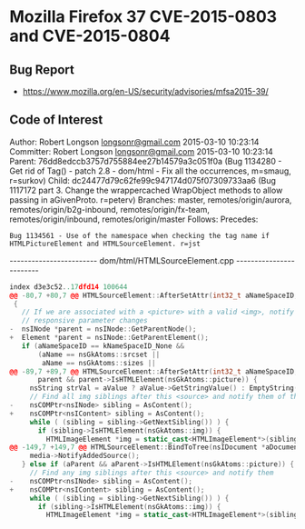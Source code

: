 # Mozilla Firefox 37 CVE-2015-0803 and CVE-2015-0804

## Bug Report
* <https://www.mozilla.org/en-US/security/advisories/mfsa2015-39/>

## Code of Interest
Author: Robert Longson <longsonr@gmail.com>  2015-03-10 10:23:14
Committer: Robert Longson <longsonr@gmail.com>  2015-03-10 10:23:14
Parent: 76dd8edccb3757d755884ee27b14579a3c051f0a (Bug 1134280 - Get rid of Tag() - patch 2.8 - dom/html - Fix all the occurrences, m=smaug, r=surkov)
Child:  dc24477d79c62fe99c947174d075f07309733aa6 (Bug 1117172 part 3.  Change the wrappercached WrapObject methods to allow passing in aGivenProto.  r=peterv)
Branches: master, remotes/origin/aurora, remotes/origin/b2g-inbound, remotes/origin/fx-team, remotes/origin/inbound, remotes/origin/master
Follows: 
Precedes: 

    Bug 1134561 - Use of the namespace when checking the tag name if HTMLPictureElement and HTMLSourceElement. r=jst

------------------------ dom/html/HTMLSourceElement.cpp ------------------------
```cpp
index d3e3c52..17dfd14 100644
@@ -80,7 +80,7 @@ HTMLSourceElement::AfterSetAttr(int32_t aNameSpaceID, nsIAtom* aName,
 {
   // If we are associated with a <picture> with a valid <img>, notify it of
   // responsive parameter changes
-  nsINode *parent = nsINode::GetParentNode();
+  Element *parent = nsINode::GetParentElement();
   if (aNameSpaceID == kNameSpaceID_None &&
       (aName == nsGkAtoms::srcset ||
        aName == nsGkAtoms::sizes ||
@@ -89,7 +89,7 @@ HTMLSourceElement::AfterSetAttr(int32_t aNameSpaceID, nsIAtom* aName,
       parent && parent->IsHTMLElement(nsGkAtoms::picture)) {
     nsString strVal = aValue ? aValue->GetStringValue() : EmptyString();
     // Find all img siblings after this <source> and notify them of the change
-    nsCOMPtr<nsINode> sibling = AsContent();
+    nsCOMPtr<nsIContent> sibling = AsContent();
     while ( (sibling = sibling->GetNextSibling()) ) {
       if (sibling->IsHTMLElement(nsGkAtoms::img)) {
         HTMLImageElement *img = static_cast<HTMLImageElement*>(sibling.get());
@@ -149,7 +149,7 @@ HTMLSourceElement::BindToTree(nsIDocument *aDocument,
     media->NotifyAddedSource();
   } else if (aParent && aParent->IsHTMLElement(nsGkAtoms::picture)) {
     // Find any img siblings after this <source> and notify them
-    nsCOMPtr<nsINode> sibling = AsContent();
+    nsCOMPtr<nsIContent> sibling = AsContent();
     while ( (sibling = sibling->GetNextSibling()) ) {
       if (sibling->IsHTMLElement(nsGkAtoms::img)) {
         HTMLImageElement *img = static_cast<HTMLImageElement*>(sibling.get());
```
